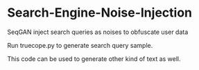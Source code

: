 # Search-Engine-Noise-Injection
SeqGAN inject search queries as noises to obfuscate user data 

Run truecope.py to generate search query sample. 

This code can be used to generate other kind of text as well. 
